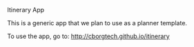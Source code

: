 Itinerary App

This is a generic app that we plan to use as a planner template.

To use the app, go to: http://cborgtech.github.io/itinerary
